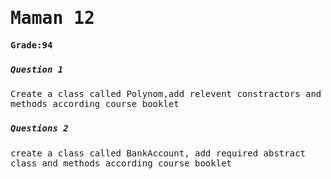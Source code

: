 <samp>
<h1>Maman 12</h1> 

**Grade:94**

### <h5>Question 1 </h5>
Create a class called Polynom,add relevent constractors and methods according course booklet

###  <h5>Questions 2 </h5>
create a class called BankAccount, add required abstract class and methods according course booklet


